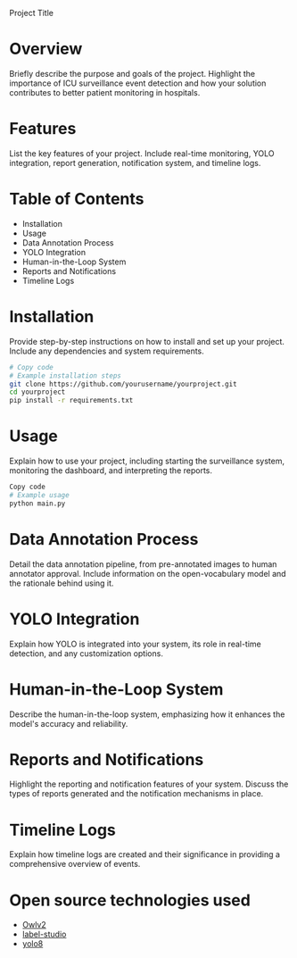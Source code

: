 Project Title
# Overview
Briefly describe the purpose and goals of the project. Highlight the importance of ICU surveillance event detection and how your solution contributes to better patient monitoring in hospitals.

# Features
List the key features of your project. Include real-time monitoring, YOLO integration, report generation, notification system, and timeline logs.

# Table of Contents
- Installation
- Usage
- Data Annotation Process
- YOLO Integration
- Human-in-the-Loop System
- Reports and Notifications
- Timeline Logs

# Installation
Provide step-by-step instructions on how to install and set up your project. Include any dependencies and system requirements.

```bash
# Copy code
# Example installation steps
git clone https://github.com/yourusername/yourproject.git
cd yourproject
pip install -r requirements.txt
```

# Usage
Explain how to use your project, including starting the surveillance system, monitoring the dashboard, and interpreting the reports.


```bash
Copy code
# Example usage
python main.py
```

# Data Annotation Process
Detail the data annotation pipeline, from pre-annotated images to human annotator approval. Include information on the open-vocabulary model and the rationale behind using it.

# YOLO Integration
Explain how YOLO is integrated into your system, its role in real-time detection, and any customization options.

# Human-in-the-Loop System
Describe the human-in-the-loop system, emphasizing how it enhances the model's accuracy and reliability.

# Reports and Notifications
Highlight the reporting and notification features of your system. Discuss the types of reports generated and the notification mechanisms in place.

# Timeline Logs
Explain how timeline logs are created and their significance in providing a comprehensive overview of events.

# Open source technologies used
- [Owlv2](https://huggingface.co/google/owlv2-large-patch14-ensemble)
- [label-studio](https://labelstud.io/)
- [yolo8](https://github.com/ultralytics/ultralytics)
